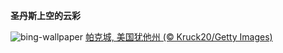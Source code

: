 
**圣丹斯上空的云彩**

![bing-wallpaper](https://www.bing.com/th?id=OHR.SFFParkCity_ZH-CN6707019061_1920x1080.jpg)
[帕克城, 美国犹他州 (© Kruck20/Getty Images)](https://www.bing.com/search?q=%E5%B8%95%E5%85%8B%E5%9F%8E&amp;form=hpcapt&amp;mkt=zh-cn)
  